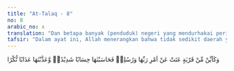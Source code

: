 ```yaml
---
title: "At-Talaq - 8"
no: 8
arabic_no: ٨
translation: "Dan betapa banyak (penduduk) negeri yang mendurhakai perintah Tuhan mereka dan rasul-rasul-Nya, maka Kami buat perhitungan terhadap penduduk negeri itu dengan perhitungan yang ketat, dan Kami azab mereka dengan azab yang mengerikan (di akhirat),"
tafsir: "Dalam ayat ini, Allah menerangkan bahwa tidak sedikit daerah yang penduduknya menyalahi perintah-Nya, mendustakan rasul-rasul yang telah diutus kepada mereka. Mereka akan dihisab dengan perhitungan yang sangat teliti, sehingga terbongkar segala kejahatan yang telah diperbuatnya di dunia. Mereka lalu diazab dengan siksaan yang mengerikan."
---
```

وَكَاَيِّنْ مِّنْ قَرْيَةٍ عَتَتْ عَنْ اَمْرِ رَبِّهَا وَرُسُلِهٖ فَحَاسَبْنٰهَا حِسَابًا شَدِيْدًاۙ وَّعَذَّبْنٰهَا عَذَابًا نُّكْرًا 